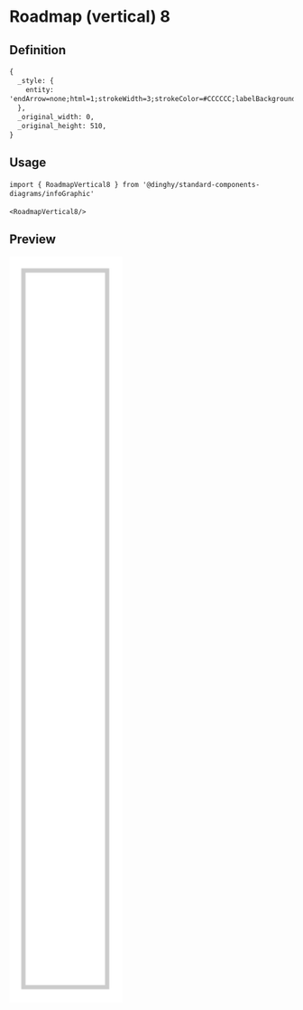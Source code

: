 # Roadmap (vertical) 8

## Definition

```
{
  _style: { 
    entity: 'endArrow=none;html=1;strokeWidth=3;strokeColor=#CCCCCC;labelBackgroundColor=none;fontSize=16',
  },
  _original_width: 0,
  _original_height: 510,
}
```

## Usage

```
import { RoadmapVertical8 } from '@dinghy/standard-components-diagrams/infoGraphic'

<RoadmapVertical8/>
```

## Preview

<img src="./roadmap-vertical-8.png" width="200"/>
